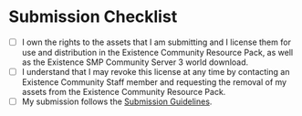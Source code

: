 # Submission Checklist

- [ ] I own the rights to the assets that I am submitting and I license them for use and distribution in the Existence Community Resource Pack, as well as the Existence SMP Community Server 3 world download.
- [ ] I understand that I may revoke this license at any time by contacting an Existence Community Staff member and requesting the removal of my assets from the Existence Community Resource Pack.
- [ ] My submission follows the [Submission Guidelines](https://github.com/ExistenceSMP/community-resource-pack/wiki/Submission-Guidelines).
